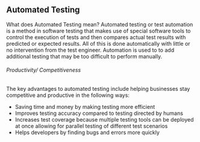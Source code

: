 ## Automated Testing  
What does Automated Testing mean?
Automated testing or test automation is a method in software testing that makes use of special software tools to control the execution of tests and then compares actual test results with predicted or expected results. All of this is done automatically with little or no intervention from the test engineer. Automation is used to to add additional testing that may be too difficult to perform manually.

###### Productivity/ Competitiveness
The key advantages to automated testing include helping businesses stay competitive and productive in the following ways:  
- Saving time and money by making testing more efficient  
- Improves testing accuracy compared to testing directed by humans  
- Increases test coverage because multiple testing tools can be deployed at once allowing for parallel testing of different test scenarios  
- Helps developers by finding bugs and errors more quickly  
